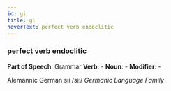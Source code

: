 ```yaml
---
id: gi
title: gi
hoverText: perfect verb endoclitic
---
```


### perfect verb endoclitic

**Part of Speech**: Grammar
**Verb**: -
**Noun**: -
**Modifier**: -

Alemannic German sii /siː/
*Germanic Language Family*